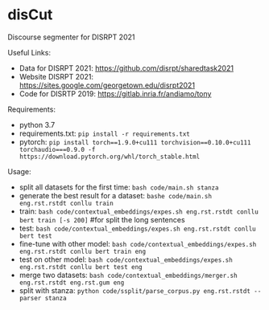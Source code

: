 # disCut

Discourse segmenter for DISRPT 2021

Useful Links:
- Data for DISRPT 2021: https://github.com/disrpt/sharedtask2021 
- Website DISRPT 2021: https://sites.google.com/georgetown.edu/disrpt2021
- Code for DISRTP 2019: https://gitlab.inria.fr/andiamo/tony

Requirements:
- python 3.7
- requirements.txt: `pip install -r requirements.txt`
- pytorch: `pip install torch==1.9.0+cu111 torchvision==0.10.0+cu111 torchaudio===0.9.0 -f https://download.pytorch.org/whl/torch_stable.html`

Usage:
- split all datasets for the first time: `bash code/main.sh stanza`
- generate the best result for a dataset: `bashe code/main.sh eng.rst.rstdt conllu train`
- train: `bash code/contextual_embeddings/expes.sh eng.rst.rstdt conllu bert train [-s 200]`
#for split the long sentences
- test: `bash code/contextual_embeddings/expes.sh eng.rst.rstdt conllu bert test`
- fine-tune with other model: `bash code/contextual_embeddings/expes.sh eng.rst.rstdt conllu bert train eng`
- test on other model: `bash code/contextual_embeddings/expes.sh eng.rst.rstdt conllu bert test eng`
- merge two datasets: `bash code/contextual_embeddings/merger.sh eng.rst.rstdt eng.rst.gum eng`
- split with stanza: `python code/ssplit/parse_corpus.py eng.rst.rstdt --parser stanza`
